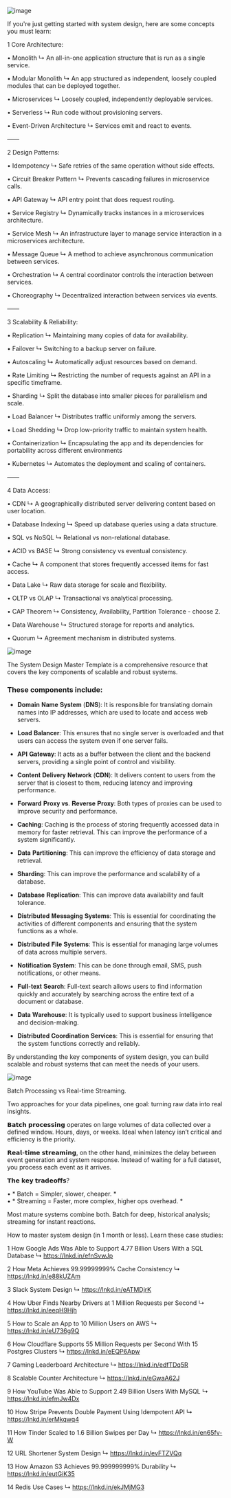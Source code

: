 ![image](https://github.com/user-attachments/assets/77dbe8f2-c285-4d68-857a-a40401b70811)

If you're just getting started with system design,
here are some concepts you must learn:


1 Core Architecture:

• Monolith
↳ An all-in-one application structure that is run as a single service.

• Modular Monolith
↳ An app structured as independent, loosely coupled modules that can be deployed together.

• Microservices
↳ Loosely coupled, independently deployable services.

• Serverless
↳ Run code without provisioning servers.

• Event-Driven Architecture
↳ Services emit and react to events.

——

2 Design Patterns:

• Idempotency
↳ Safe retries of the same operation without side effects.

• Circuit Breaker Pattern
↳ Prevents cascading failures in microservice calls.

• API Gateway
↳ API entry point that does request routing.

• Service Registry
↳ Dynamically tracks instances in a microservices architecture.

• Service Mesh
↳ An infrastructure layer to manage service interaction in a microservices architecture.

• Message Queue
↳ A method to achieve asynchronous communication between services.

• Orchestration
↳ A central coordinator controls the interaction between services.

• Choreography
↳ Decentralized interaction between services via events.

——

3 Scalability & Reliability:

• Replication
↳ Maintaining many copies of data for availability.

• Failover
↳ Switching to a backup server on failure.

• Autoscaling
↳ Automatically adjust resources based on demand.

• Rate Limiting
↳ Restricting the number of requests against an API in a specific timeframe.

• Sharding
↳ Split the database into smaller pieces for parallelism and scale.

• Load Balancer
↳ Distributes traffic uniformly among the servers.

• Load Shedding
↳ Drop low-priority traffic to maintain system health.

• Containerization
↳ Encapsulating the app and its dependencies for portability across different environments

• Kubernetes
↳ Automates the deployment and scaling of containers.

——

4 Data Access:

• CDN
↳ A geographically distributed server delivering content based on user location.

• Database Indexing
↳ Speed up database queries using a data structure.

• SQL vs NoSQL
↳ Relational vs non-relational database.

• ACID vs BASE
↳ Strong consistency vs eventual consistency.

• Cache
↳ A component that stores frequently accessed items for fast access.

• Data Lake
↳ Raw data storage for scale and flexibility.

• OLTP vs OLAP
↳ Transactional vs analytical processing.

• CAP Theorem
↳ Consistency, Availability, Partition Tolerance - choose 2.

• Data Warehouse
↳ Structured storage for reports and analytics.

• Quorum
↳ Agreement mechanism in distributed systems.

![image](https://github.com/user-attachments/assets/9c64ae21-64da-44a7-81c3-83cc65711eb9)

The System Design Master Template is a comprehensive resource that covers the key components of scalable and robust systems.

### These components include:

- 𝐃𝐨𝐦𝐚𝐢𝐧 𝐍𝐚𝐦𝐞 𝐒𝐲𝐬𝐭𝐞𝐦 (𝐃𝐍𝐒): It is responsible for translating domain names into IP addresses, which are used to locate and access web servers.

- 𝐋𝐨𝐚𝐝 𝐁𝐚𝐥𝐚𝐧𝐜𝐞𝐫: This ensures that no single server is overloaded and that users can access the system even if one server fails.

- 𝐀𝐏𝐈 𝐆𝐚𝐭𝐞𝐰𝐚𝐲: It acts as a buffer between the client and the backend servers, providing a single point of control and visibility.

- 𝐂𝐨𝐧𝐭𝐞𝐧𝐭 𝐃𝐞𝐥𝐢𝐯𝐞𝐫𝐲 𝐍𝐞𝐭𝐰𝐨𝐫𝐤 (𝐂𝐃𝐍): It delivers content to users from the server that is closest to them, reducing latency and improving performance.

- 𝐅𝐨𝐫𝐰𝐚𝐫𝐝 𝐏𝐫𝐨𝐱𝐲 𝐯𝐬. 𝐑𝐞𝐯𝐞𝐫𝐬𝐞 𝐏𝐫𝐨𝐱𝐲: Both types of proxies can be used to improve security and performance.

- 𝐂𝐚𝐜𝐡𝐢𝐧𝐠: Caching is the process of storing frequently accessed data in memory for faster retrieval. This can improve the performance of a system significantly.

- 𝐃𝐚𝐭𝐚 𝐏𝐚𝐫𝐭𝐢𝐭𝐢𝐨𝐧𝐢𝐧𝐠: This can improve the efficiency of data storage and retrieval.

- 𝐒𝐡𝐚𝐫𝐝𝐢𝐧𝐠: This can improve the performance and scalability of a database.

- 𝐃𝐚𝐭𝐚𝐛𝐚𝐬𝐞 𝐑𝐞𝐩𝐥𝐢𝐜𝐚𝐭𝐢𝐨𝐧: This can improve data availability and fault tolerance.

- 𝐃𝐢𝐬𝐭𝐫𝐢𝐛𝐮𝐭𝐞𝐝 𝐌𝐞𝐬𝐬𝐚𝐠𝐢𝐧𝐠 𝐒𝐲𝐬𝐭𝐞𝐦𝐬: This is essential for coordinating the activities of different components and ensuring that the system functions as a whole.

- 𝐃𝐢𝐬𝐭𝐫𝐢𝐛𝐮𝐭𝐞𝐝 𝐅𝐢𝐥𝐞 𝐒𝐲𝐬𝐭𝐞𝐦𝐬: This is essential for managing large volumes of data across multiple servers.

- 𝐍𝐨𝐭𝐢𝐟𝐢𝐜𝐚𝐭𝐢𝐨𝐧 𝐒𝐲𝐬𝐭𝐞𝐦: This can be done through email, SMS, push notifications, or other means.

- 𝐅𝐮𝐥𝐥-𝐭𝐞𝐱𝐭 𝐒𝐞𝐚𝐫𝐜𝐡: Full-text search allows users to find information quickly and accurately by searching across the entire text of a document or database.

- 𝐃𝐚𝐭𝐚 𝐖𝐚𝐫𝐞𝐡𝐨𝐮𝐬𝐞: It is typically used to support business intelligence and decision-making.

- 𝐃𝐢𝐬𝐭𝐫𝐢𝐛𝐮𝐭𝐞𝐝 𝐂𝐨𝐨𝐫𝐝𝐢𝐧𝐚𝐭𝐢𝐨𝐧 𝐒𝐞𝐫𝐯𝐢𝐜𝐞𝐬: This is essential for ensuring that the system functions correctly and reliably.

By understanding the key components of system design, you can build scalable and robust systems that can meet the needs of your users.


![image](https://github.com/user-attachments/assets/387000eb-3fab-4088-b2a0-384276fc2fe1)

Batch Processing vs Real-time Streaming.

Two approaches for your data pipelines, one goal: turning raw data into real insights.

𝗕𝗮𝘁𝗰𝗵 𝗽𝗿𝗼𝗰𝗲𝘀𝘀𝗶𝗻𝗴  operates on large volumes of data collected over a defined window. Hours, days, or weeks. Ideal when latency isn’t critical and efficiency is the priority.

𝗥𝗲𝗮𝗹-𝘁𝗶𝗺𝗲 𝘀𝘁𝗿𝗲𝗮𝗺𝗶𝗻𝗴, on the other hand, minimizes the delay between event generation and system response. Instead of waiting for a full dataset, you process each event as it arrives.

𝗧𝗵𝗲 𝗸𝗲𝘆 𝘁𝗿𝗮𝗱𝗲𝗼𝗳𝗳𝘀?

• * Batch = Simpler, slower, cheaper. * <br>
• * Streaming = Faster, more complex, higher ops overhead. *

Most mature systems combine both.
Batch for deep, historical analysis; streaming for instant reactions.


How to master system design (in 1 month or less).
Learn these case studies:


1 How Google Ads Was Able to Support 4.77 Billion Users With a SQL Database
↳ https://lnkd.in/efnSvwJp

2 How Meta Achieves 99.99999999% Cache Consistency
↳ https://lnkd.in/e88kUZAm

3 Slack System Design
↳ https://lnkd.in/eATMDjrK

4 How Uber Finds Nearby Drivers at 1 Million Requests per Second
↳ https://lnkd.in/eeqH9Hjh

5 How to Scale an App to 10 Million Users on AWS
↳ https://lnkd.in/eU736g9Q

6 How Cloudflare Supports 55 Million Requests per Second With 15 Postgres Clusters
↳ https://lnkd.in/eEQP6Apw

7 Gaming Leaderboard Architecture
↳ https://lnkd.in/edfTDq5R

8 Scalable Counter Architecture
↳ https://lnkd.in/eGwaA62J

9 How YouTube Was Able to Support 2.49 Billion Users With MySQL
↳ https://lnkd.in/efmJw4Dx

10 How Stripe Prevents Double Payment Using Idempotent API
↳ https://lnkd.in/erMkqwq4

11 How Tinder Scaled to 1.6 Billion Swipes per Day
↳ https://lnkd.in/en65fv-W

12 URL Shortener System Design
↳ https://lnkd.in/evFTZVQq

13 How Amazon S3 Achieves 99.999999999% Durability
↳ https://lnkd.in/eutGiK35

14 Redis Use Cases
↳ https://lnkd.in/ekJMjMG3
